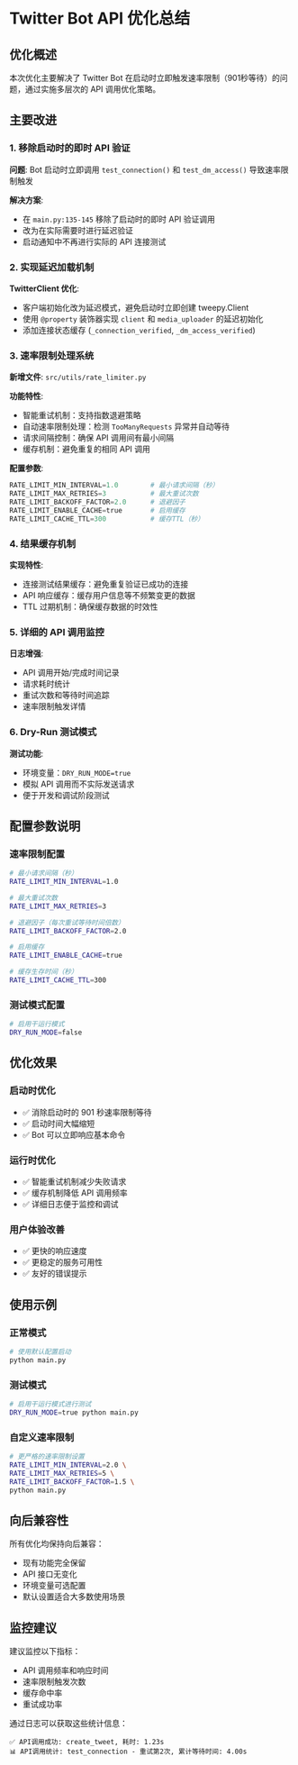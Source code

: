 # Twitter Bot API 优化总结

## 优化概述

本次优化主要解决了 Twitter Bot 在启动时立即触发速率限制（901秒等待）的问题，通过实施多层次的 API 调用优化策略。

## 主要改进

### 1. 移除启动时的即时 API 验证

**问题**: Bot 启动时立即调用 `test_connection()` 和 `test_dm_access()` 导致速率限制触发

**解决方案**:
- 在 `main.py:135-145` 移除了启动时的即时 API 验证调用
- 改为在实际需要时进行延迟验证
- 启动通知中不再进行实际的 API 连接测试

### 2. 实现延迟加载机制

**TwitterClient 优化**:
- 客户端初始化改为延迟模式，避免启动时立即创建 tweepy.Client
- 使用 `@property` 装饰器实现 `client` 和 `media_uploader` 的延迟初始化
- 添加连接状态缓存 (`_connection_verified`, `_dm_access_verified`)

### 3. 速率限制处理系统

**新增文件**: `src/utils/rate_limiter.py`

**功能特性**:
- 智能重试机制：支持指数退避策略
- 自动速率限制处理：检测 `TooManyRequests` 异常并自动等待
- 请求间隔控制：确保 API 调用间有最小间隔
- 缓存机制：避免重复的相同 API 调用

**配置参数**:
```python
RATE_LIMIT_MIN_INTERVAL=1.0        # 最小请求间隔（秒）
RATE_LIMIT_MAX_RETRIES=3           # 最大重试次数  
RATE_LIMIT_BACKOFF_FACTOR=2.0      # 退避因子
RATE_LIMIT_ENABLE_CACHE=true       # 启用缓存
RATE_LIMIT_CACHE_TTL=300           # 缓存TTL（秒）
```

### 4. 结果缓存机制

**实现特性**:
- 连接测试结果缓存：避免重复验证已成功的连接
- API 响应缓存：缓存用户信息等不频繁变更的数据
- TTL 过期机制：确保缓存数据的时效性

### 5. 详细的 API 调用监控

**日志增强**:
- API 调用开始/完成时间记录
- 请求耗时统计
- 重试次数和等待时间追踪
- 速率限制触发详情

### 6. Dry-Run 测试模式

**测试功能**:
- 环境变量：`DRY_RUN_MODE=true`
- 模拟 API 调用而不实际发送请求
- 便于开发和调试阶段测试

## 配置参数说明

### 速率限制配置
```bash
# 最小请求间隔（秒）
RATE_LIMIT_MIN_INTERVAL=1.0

# 最大重试次数
RATE_LIMIT_MAX_RETRIES=3

# 退避因子（每次重试等待时间倍数）
RATE_LIMIT_BACKOFF_FACTOR=2.0

# 启用缓存
RATE_LIMIT_ENABLE_CACHE=true

# 缓存生存时间（秒）
RATE_LIMIT_CACHE_TTL=300
```

### 测试模式配置
```bash
# 启用干运行模式
DRY_RUN_MODE=false
```

## 优化效果

### 启动时优化
- ✅ 消除启动时的 901 秒速率限制等待
- ✅ 启动时间大幅缩短
- ✅ Bot 可以立即响应基本命令

### 运行时优化
- ✅ 智能重试机制减少失败请求
- ✅ 缓存机制降低 API 调用频率
- ✅ 详细日志便于监控和调试

### 用户体验改善
- ✅ 更快的响应速度
- ✅ 更稳定的服务可用性
- ✅ 友好的错误提示

## 使用示例

### 正常模式
```bash
# 使用默认配置启动
python main.py
```

### 测试模式
```bash
# 启用干运行模式进行测试
DRY_RUN_MODE=true python main.py
```

### 自定义速率限制
```bash
# 更严格的速率限制设置
RATE_LIMIT_MIN_INTERVAL=2.0 \
RATE_LIMIT_MAX_RETRIES=5 \
RATE_LIMIT_BACKOFF_FACTOR=1.5 \
python main.py
```

## 向后兼容性

所有优化均保持向后兼容：
- 现有功能完全保留
- API 接口无变化
- 环境变量可选配置
- 默认设置适合大多数使用场景

## 监控建议

建议监控以下指标：
- API 调用频率和响应时间
- 速率限制触发次数
- 缓存命中率
- 重试成功率

通过日志可以获取这些统计信息：
```
✅ API调用成功: create_tweet, 耗时: 1.23s
📊 API调用统计: test_connection - 重试第2次, 累计等待时间: 4.00s
```